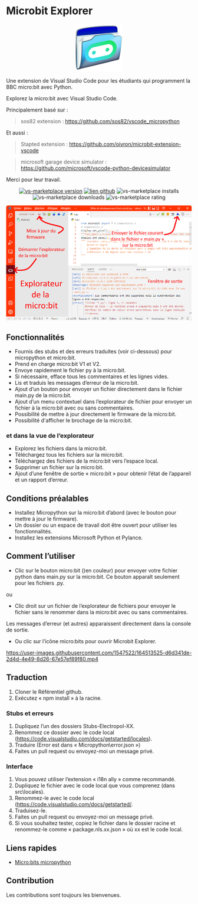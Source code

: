 # Microbit Explorer
<p align="center">
<img src="image/microbit-explorer.png" alt="Explorer file on Micro:bit!">
</p>
Une extension de Visual Studio Code pour les étudiants qui programment la BBC micro:bit avec Python. 

 Explorez la micro:bit avec Visual Studio Code. 

 Principalement basé sur :
> sos82 extension : https://github.com/sos82/vscode_micropython

Et aussi :
> Stapted extension : https://github.com/oivron/microbit-extension-vscode

> microsoft garage device simulator : https://github.com/microsoft/vscode-python-devicesimulator

Merci pour leur travail.
<p align="center">
<a href="https://marketplace.visualstudio.com/items?itemName=electropol-fr.microbit-explorer"><img src="https://badgen.net/vs-marketplace/v/electropol-fr.microbit-explorer?icon=visualstudio" alt="vs-marketplace version"></a>
<a href="https://github.com/FrankSAURET/microbit-explorer"><img src="https://img.shields.io/github/last-commit/FrankSAURET/microbit-explorer?logo=GitHub&style=plastic" alt="lien github"></a>
<img src="https://badgen.net/vs-marketplace/i/electropol-fr.microbit-explorer" alt="vs-marketplace installs">
<img src="https://badgen.net/vs-marketplace/d/electropol-fr.microbit-explorer?color=cyan" alt="vs-marketplace downloads">
<img src="https://badgen.net/vs-marketplace/rating/electropol-fr.microbit-explorer" alt="vs-marketplace rating">
</p>

![Explorer file on Micro:bit!](image/first_view-fr.png "Explorer file on Micro:bit")


## Fonctionnalités
* Fournis des stubs et des erreurs traduites (voir ci-dessous) pour micropython et micro:bit.
* Prend en charge micro:bit V1 et V2.
* Envoye rapidement le fichier py à la micro:bit.
* Si nécessaire, efface tous les commentaires et les lignes vides.
* Lis et traduis les messages d’erreur de la micro:bit.
* Ajout d’un bouton pour envoyer un fichier directement dans le fichier main.py de la micro:bit.
* Ajout d’un menu contextuel dans l’explorateur de fichier pour envoyer un fichier à la micro:bit avec ou sans commentaires.
* Possibilité de mettre à jour directement le firmware de la micro:bit.
* Possibilité d'afficher le brochage de la micro:bit.
### et dans la vue de l’explorateur
* Explorez les fichiers dans la micro:bit.
* Téléchargez tous les fichiers sur la micro:bit.
* Téléchargez des fichiers de la micro:bit vers l’espace local.
* Supprimer un fichier sur la micro:bit.
* Ajout d’une fenêtre de sortie « micro:bit » pour obtenir l’état de l’appareil et un rapport d’erreur.

## Conditions préalables
* Installez Micropython sur la micro:bit d’abord (avec le bouton pour mettre à jour le firmware).
* Un dossier ou un espace de travail doit être ouvert pour utiliser les fonctionnalités.
* Installez les extensions Microsoft Python et Pylance.

## Comment l’utiliser

* Clic sur le bouton micro:bit ()en couleur) pour envoyer votre fichier python dans main.py sur la micro:bit. Ce bouton apparaît seulement pour les fichiers .py.

ou
* Clic droit sur un fichier de l’explorateur de fichiers pour envoyer le fichier sans le renommer dans la micro:bit avec ou sans commentaires.

Les messages d’erreur (et autres) apparaissent directement dans la console de sortie.

* Ou clic sur l’icône micro:bits pour ouvrir Microbit Explorer.

https://user-images.githubusercontent.com/1547522/164513525-d6d341de-2d4d-4e49-8d26-67e57ef89f80.mp4

## Traduction 
1. Cloner le Référentiel github. 
 1. Exécutez « npm install » à la racine. 
 ### Stubs et erreurs 

 1. Dupliquez l’un des dossiers Stubs-Electropol-XX. 
 1. Renommez ce dossier avec le code local (https://code.visualstudio.com/docs/getstarted/locales). 
 1. Traduire (Error est dans « Micropython\error.json ») 
 1. Faites un pull request ou envoyez-moi un message privé. 
 ### Interface  
 1. Vous pouvez utiliser l’extension « i18n ally » comme recommandé. 
 1. Dupliquez le fichier avec le code local que vous comprenez (dans src\locales). 
 1. Renommez-le avec le code local (https://code.visualstudio.com/docs/getstarted/. 
 1. Traduisez-le. 
 1. Faites un pull request ou envoyez-moi un message privé. 
 1. Si vous souhaitez tester, copiez le fichier dans le dossier racine et renommez-le comme « package.nls.xx.json » où xx est le code local. 
 ## Liens rapides 

* [Micro:bits micropython](https://microbit-micropython.readthedocs.io/fr/latest/microbit_micropython_api.html)

 ## Contribution 
 Les contributions sont toujours les bienvenues.
